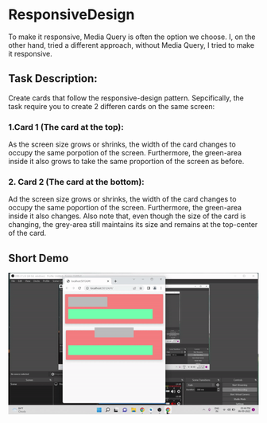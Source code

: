 # ResponsiveDesign
To make it responsive, Media Query is often the option we choose. I, on the other hand, tried a different approach, without Media Query, I tried to make it responsive. 

## Task Description:
Create cards that follow the responsive-design pattern. Sepcifically, the task require you to create 2 differen cards on the same screen:
### 1.Card 1 (The card at the top):
As the screen size grows or shrinks, the width of the card changes to occupy the same porpotion of the screen. Furthermore, the green-area inside it also grows to take the same proportion of the screen as before.

### 2. Card 2 (The card at the bottom):
Ad the screen size grows or shrinks, the width of the card changes to occupy the same poportion of the screen. Furthermore, the green-area inside it also changes. Also note that, even though the size of the card is changing, the grey-area still maintains its size and remains at the top-center of the card.

## Short Demo
![](https://github.com/Coding-Ninja-I/ResponsiveDesign/blob/main/Task.gif)
